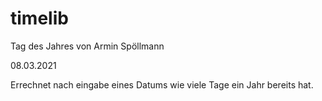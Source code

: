 # timelib

Tag des Jahres von Armin Spöllmann

08.03.2021

Errechnet nach eingabe eines Datums wie viele Tage ein Jahr bereits hat.
